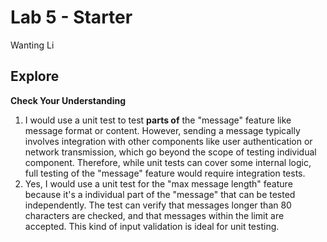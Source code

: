 # Lab 5 - Starter

Wanting Li

## Explore

**Check Your Understanding**

1. I would use a unit test to test **parts of** the "message" feature like message format or content. However, sending a message typically involves integration with other components like user authentication or network transmission, which go beyond the scope of testing individual component. Therefore, while unit tests can cover some internal logic, full testing of the "message" feature would require integration tests.
2. Yes, I would use a unit test for the "max message length" feature because it's a individual part of the "message" that can be tested independently. The test can verify that messages longer than 80 characters are checked, and that messages within the limit are accepted. This kind of input validation is ideal for unit testing.


